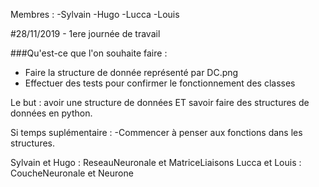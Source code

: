 Membres :
-Sylvain
-Hugo
-Lucca
-Louis

#28/11/2019 - 1ere journée de travail

###Qu'est-ce que l'on souhaite faire :
- Faire la structure de donnée représenté par DC.png
- Effectuer des tests pour confirmer le fonctionnement des classes

Le but : avoir une structure de données ET savoir faire des structures de données en python.

Si temps suplémentaire : 
-Commencer à penser aux fonctions dans les structures.

Sylvain et Hugo : ReseauNeuronale et MatriceLiaisons
Lucca et Louis : CoucheNeuronale et Neurone